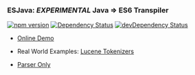 ### ESJava: *EXPERIMENTAL* Java => ES6 Transpiler
[![npm version](https://badge.fury.io/js/esjava.svg)](http://badge.fury.io/js/esjava)
[![Dependency Status](https://david-dm.org/mazko/esjava.svg)](https://david-dm.org/mazko/esjava)
[![devDependency Status](https://david-dm.org/mazko/esjava/dev-status.svg)](https://david-dm.org/mazko/esjava#info=devDependencies)

- [Online Demo](http://mazko.github.io/ESJava)

- Real World Examples: [Lucene Tokenizers](http://mazko.github.io/blog/posts/2015/10/21/kak-perestat-bespokoitsia-i-nachat-portirovat/)

- [Parser Only](http://mazko.github.io/jsjavaparser)